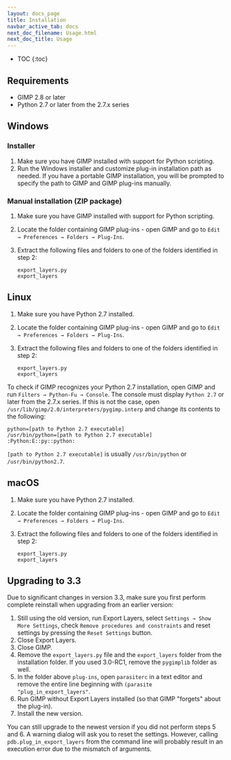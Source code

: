 ```yaml
---
layout: docs_page
title: Installation
navbar_active_tab: docs
next_doc_filename: Usage.html
next_doc_title: Usage
---
```


* TOC
{:toc}

Requirements
------------

* GIMP 2.8 or later
* Python 2.7 or later from the 2.7.x series


Windows
-------

### Installer

1. Make sure you have GIMP installed with support for Python scripting.
2. Run the Windows installer and customize plug-in installation path as needed.
   If you have a portable GIMP installation, you will be prompted to specify the path to GIMP and GIMP plug-ins manually.


### Manual installation (ZIP package)

1. Make sure you have GIMP installed with support for Python scripting.
2. Locate the folder containing GIMP plug-ins - open GIMP and go to `Edit → Preferences → Folders → Plug-Ins`.
3. Extract the following files and folders to one of the folders identified in step 2:

       export_layers.py
       export_layers


Linux
-----

1. Make sure you have Python 2.7 installed.
2. Locate the folder containing GIMP plug-ins - open GIMP and go to `Edit → Preferences → Folders → Plug-Ins`.
3. Extract the following files and folders to one of the folders identified in step 2:

       export_layers.py
       export_layers

To check if GIMP recognizes your Python 2.7 installation, open GIMP and run `Filters → Python-Fu → Console`.
The console must display `Python 2.7` or later from the 2.7.x series.
If this is not the case, open `/usr/lib/gimp/2.0/interpreters/pygimp.interp` and change its contents to the following:

    python=[path to Python 2.7 executable]
    /usr/bin/python=[path to Python 2.7 executable]
    :Python:E::py::python:

`[path to Python 2.7 executable]` is usually `/usr/bin/python` or `/usr/bin/python2.7`.


macOS
-----

1. Make sure you have Python 2.7 installed.
2. Locate the folder containing GIMP plug-ins - open GIMP and go to `Edit → Preferences → Folders → Plug-Ins`.
3. Extract the following files and folders to one of the folders identified in step 2:

       export_layers.py
       export_layers


Upgrading to 3.3 <a name="Upgrading-from-Earlier-Versions"></a>
----------------

Due to significant changes in version 3.3, make sure you first perform complete reinstall when upgrading from an earlier version:

1. Still using the old version, run Export Layers, select `Settings → Show More Settings`, check `Remove procedures and constraints` and reset settings by pressing the `Reset Settings` button.
2. Close Export Layers.
3. Close GIMP.
4. Remove the `export_layers.py` file and the `export_layers` folder from the installation folder.
   If you used 3.0-RC1, remove the `pygimplib` folder as well.
5. In the folder above `plug-ins`, open `parasiterc` in a text editor and remove the entire line beginning with `(parasite "plug_in_export_layers"`.
6. Run GIMP without Export Layers installed (so that GIMP "forgets" about the plug-in).
7. Install the new version.

You can still upgrade to the newest version if you did not perform steps 5 and 6.
A warning dialog will ask you to reset the settings.
However, calling `pdb.plug_in_export_layers` from the command line will probably result in an execution error due to the mismatch of arguments.
